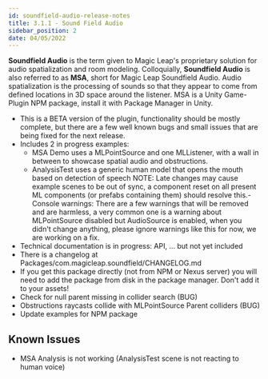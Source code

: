 ```yaml
---
id: soundfield-audio-release-notes
title: 3.1.1 - Sound Field Audio
sidebar_position: 2
date: 04/05/2022
---
```


**Soundfield Audio** is the term given to Magic Leap's proprietary solution for audio spatialization and room modeling. Colloquially,  **Soundfield Audio**  is also referred to as  **MSA**, short for Magic Leap Soundfield Audio. Audio spatialization is the processing of sounds so that they appear to come from defined locations in 3D space around the listener. MSA is a Unity Game-Plugin NPM package, install it with Package Manager in Unity.

-   This is a BETA version of the plugin, functionality should be mostly complete, but there are a few well known bugs and small issues that are being fixed for the next release.
-   Includes 2 in progress examples:
    -   MSA Demo uses a MLPointSource and one MLListener, with a wall in between to showcase spatial audio and obstructions.
    -   AnalysisTest uses a generic human model that opens the mouth based on detection of speech
NOTE: Late changes may cause example scenes to be out of sync, a component reset on all present ML components (or prefabs containing them) should resolve this.-   Console warnings: There are a few warnings that will be removed and are harmless, a very common one is a warning about MLPointSource disabled but AudioSource is enabled, when you didn't change anything, please ignore warnings like this for now, we are working on a fix.
-   Technical documentation is in progress: API, ... but not yet included
-   There is a changelog at Packages/com.magicleap.soundfield/CHANGELOG.md
-   If you get this package directly (not from NPM or Nexus server) you will need to add the package from disk in the package manager. Don't add it to your assets!
-   Check for null parent missing in collider search (BUG)
-   Obstructions raycasts collide with MLPointSource Parent colliders (BUG)
-   Update examples for NPM package

## **Known Issues**

-   MSA Analysis is not working (AnalysisTest scene is not reacting to human voice)

